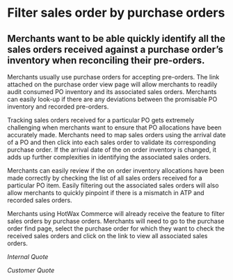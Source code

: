 # Filter sales order by purchase orders

## Merchants want to be able quickly identify all the sales orders received against a purchase order’s inventory when reconciling their pre-orders.

Merchants usually use purchase orders for accepting pre-orders. The link attached on the purchase order view page will allow merchants to readily audit consumed PO inventory and its associated sales orders. Merchants can easily look-up if there are any deviations between the promisable PO inventory and recorded pre-orders.

Tracking sales orders received for a particular PO gets extremely challenging when merchants want to ensure that PO allocations have been accurately made. Merchants need to map sales orders using the arrival date of a PO and then click into each sales order to validate its corresponding purchase order. If the arrival date of the on order inventory is changed, it adds up further complexities in identifying the associated sales orders.

Merchants can easily review if the on order inventory allocations have been made correctly by checking the list of all sales orders received for a particular PO item. Easily filtering out the associated sales orders will also allow merchants to quickly pinpoint if there is a mismatch in ATP and recorded sales orders.

Merchants using HotWax Commerce will already receive the feature to filter sales orders by purchase orders. Merchants will need to go to the purchase order find page, select the purchase order for which they want to check the received sales orders and click on the link to view all associated sales orders.

*Internal Quote* 

*Customer Quote* 
